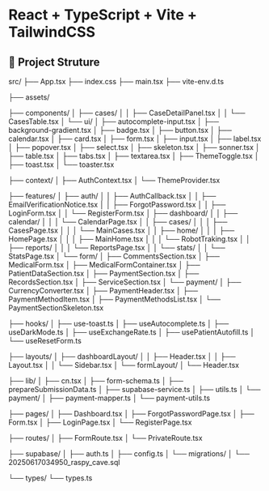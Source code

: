 # React + TypeScript + Vite + TailwindCSS

## 📂 Project Struture

src/
├── App.tsx
├── index.css
├── main.tsx
├── vite-env.d.ts

├── assets/

├── components/
│   ├── cases/
│   │   ├── CaseDetailPanel.tsx
│   │   └── CasesTable.tsx
│   └── ui/
│       ├── autocomplete-input.tsx
│       ├── background-gradient.tsx
│       ├── badge.tsx
│       ├── button.tsx
│       ├── calendar.tsx
│       ├── card.tsx
│       ├── form.tsx
│       ├── input.tsx
│       ├── label.tsx
│       ├── popover.tsx
│       ├── select.tsx
│       ├── skeleton.tsx
│       ├── sonner.tsx
│       ├── table.tsx
│       ├── tabs.tsx
│       ├── textarea.tsx
│       ├── ThemeToggle.tsx
│       ├── toast.tsx
│       └── toaster.tsx

├── context/
│   ├── AuthContext.tsx
│   └── ThemeProvider.tsx

├── features/
│   ├── auth/
│   │   ├── AuthCallback.tsx
│   │   ├── EmailVerificationNotice.tsx
│   │   ├── ForgotPassword.tsx
│   │   ├── LoginForm.tsx
│   │   └── RegisterForm.tsx
│   ├── dashboard/
│   │   ├── calendar/
│   │   │   └── CalendarPage.tsx
│   │   ├── cases/
│   │   │   ├── CasesPage.tsx
│   │   │   └── MainCases.tsx
│   │   ├── home/
│   │   │   ├── HomePage.tsx
│   │   │   ├── MainHome.tsx
│   │   │   └── RobotTraking.tsx
│   │   ├── reports/
│   │   │   └── ReportsPage.tsx
│   │   └── stats/
│   │       └── StatsPage.tsx
│   └── form/
│       ├── CommentsSection.tsx
│       ├── MedicalForm.tsx
│       ├── MedicalFormContainer.tsx
│       ├── PatientDataSection.tsx
│       ├── PaymentSection.tsx
│       ├── RecordsSection.tsx
│       ├── ServiceSection.tsx
│       └── payment/
│           ├── CurrencyConverter.tsx
│           ├── PaymentHeader.tsx
│           ├── PaymentMethodItem.tsx
│           ├── PaymentMethodsList.tsx
│           └── PaymentSectionSkeleton.tsx

├── hooks/
│   ├── use-toast.ts
│   ├── useAutocomplete.ts
│   ├── useDarkMode.ts
│   ├── useExchangeRate.ts
│   ├── usePatientAutofill.ts
│   └── useResetForm.ts

├── layouts/
│   ├── dashboardLayout/
│   │   ├── Header.tsx
│   │   ├── Layout.tsx
│   │   └── Sidebar.tsx
│   └── formLayout/
│       └── Header.tsx

├── lib/
│   ├── cn.tsx
│   ├── form-schema.ts
│   ├── prepareSubmissionData.ts
│   ├── supabase-service.ts
│   ├── utils.ts
│   └── payment/
│       ├── payment-mapper.ts
│       └── payment-utils.ts

├── pages/
│   ├── Dashboard.tsx
│   ├── ForgotPasswordPage.tsx
│   ├── Form.tsx
│   ├── LoginPage.tsx
│   └── RegisterPage.tsx

├── routes/
│   ├── FormRoute.tsx
│   └── PrivateRoute.tsx

├── supabase/
│   ├── auth.ts
│   ├── config.ts
│   └── migrations/
│       └── 20250617034950_raspy_cave.sql

└── types/
    └── types.ts
